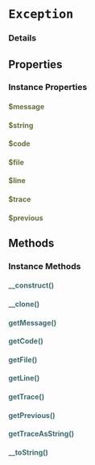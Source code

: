 # `Exception`



### Details




## Properties


### Instance Properties
#### <span style="color:#6a6e3d;">$message</span>

#### <span style="color:#6a6e3d;">$string</span>

#### <span style="color:#6a6e3d;">$code</span>

#### <span style="color:#6a6e3d;">$file</span>

#### <span style="color:#6a6e3d;">$line</span>

#### <span style="color:#6a6e3d;">$trace</span>

#### <span style="color:#6a6e3d;">$previous</span>



## Methods


### Instance Methods

#### <span style="color:#3e6a6e;">__construct()</span>


#### <span style="color:#3e6a6e;">__clone()</span>


#### <span style="color:#3e6a6e;">getMessage()</span>


#### <span style="color:#3e6a6e;">getCode()</span>


#### <span style="color:#3e6a6e;">getFile()</span>


#### <span style="color:#3e6a6e;">getLine()</span>


#### <span style="color:#3e6a6e;">getTrace()</span>


#### <span style="color:#3e6a6e;">getPrevious()</span>


#### <span style="color:#3e6a6e;">getTraceAsString()</span>


#### <span style="color:#3e6a6e;">__toString()</span>



